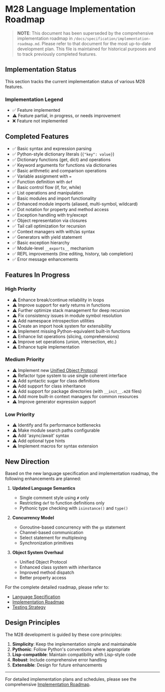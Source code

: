 # M28 Language Implementation Roadmap

> **NOTE**: This document has been superseded by the comprehensive implementation roadmap in `/docs/specification/implementation-roadmap.md`. Please refer to that document for the most up-to-date development plan. This file is maintained for historical purposes and to track previously completed features.

## Implementation Status

This section tracks the current implementation status of various M28 features.

### Implementation Legend
- ✅ Feature implemented
- ⚠️ Feature partial, in progress, or needs improvement
- ❌ Feature not implemented

## Completed Features

- ✅ Basic syntax and expression parsing
- ✅ Python-style dictionary literals (`{"key": value}`)
- ✅ Dictionary functions (get, dict) and operations
- ✅ Keyword arguments for functions via dictionaries
- ✅ Basic arithmetic and comparison operations
- ✅ Variable assignment with `=`
- ✅ Function definition with `def`
- ✅ Basic control flow (if, for, while)
- ✅ List operations and manipulation
- ✅ Basic modules and import functionality
- ✅ Enhanced module imports (aliased, multi-symbol, wildcard)
- ✅ Dot notation for property and method access
- ✅ Exception handling with try/except
- ✅ Object representation via closures
- ✅ Tail call optimization for recursion
- ✅ Context managers with with/as syntax
- ✅ Generators with yield statement
- ✅ Basic exception hierarchy
- ✅ Module-level `__exports__` mechanism
- ✅ REPL improvements (line editing, history, tab completion)
- ✅ Error message enhancements

## Features In Progress

### High Priority

- ⚠️ Enhance break/continue reliability in loops
- ⚠️ Improve support for early returns in functions
- ⚠️ Further optimize stack management for deep recursion
- ⚠️ Fix consistency issues in module symbol resolution
- ⚠️ Add namespace introspection utilities
- ⚠️ Create an import hook system for extensibility
- ⚠️ Implement missing Python-equivalent built-in functions
- ⚠️ Enhance list operations (slicing, comprehensions)
- ⚠️ Improve set operations (union, intersection, etc.)
- ⚠️ Enhance tuple implementation

### Medium Priority

- ⚠️ Implement new [Unified Object Protocol](./unified-object-protocol.md)
- ⚠️ Refactor type system to use single coherent interface
- ⚠️ Add syntactic sugar for class definitions
- ⚠️ Add support for class inheritance
- ⚠️ Add support for package directories (with `__init__.m28` files)
- ⚠️ Add more built-in context managers for common resources
- ⚠️ Improve generator expression support

### Low Priority

- ⚠️ Identify and fix performance bottlenecks
- ⚠️ Make module search paths configurable
- ⚠️ Add 'async/await' syntax
- ⚠️ Add optional type hints
- ⚠️ Implement macros for syntax extension

## New Direction

Based on the new language specification and implementation roadmap, the following enhancements are planned:

1. **Updated Language Semantics**
   - Single comment style using `#` only
   - Restricting `def` to function definitions only
   - Pythonic type checking with `isinstance()` and `type()`

2. **Concurrency Model**
   - Goroutine-based concurrency with the `go` statement
   - Channel-based communication
   - Select statement for multiplexing
   - Synchronization primitives

3. **Object System Overhaul**
   - Unified Object Protocol
   - Enhanced class system with inheritance
   - Improved method dispatch
   - Better property access

For the complete detailed roadmap, please refer to:

- [Language Specification](/docs/specification/language-specification.md)
- [Implementation Roadmap](/docs/specification/implementation-roadmap.md)
- [Testing Strategy](/docs/specification/test-strategy.md)

## Design Principles

The M28 development is guided by these core principles:

1. **Simplicity**: Keep the implementation simple and maintainable
2. **Pythonic**: Follow Python's conventions where appropriate
3. **Lisp-compatible**: Maintain compatibility with Lisp-style code
4. **Robust**: Include comprehensive error handling
5. **Extensible**: Design for future enhancements

---

For detailed implementation plans and schedules, please see the comprehensive [Implementation Roadmap](/docs/specification/implementation-roadmap.md).